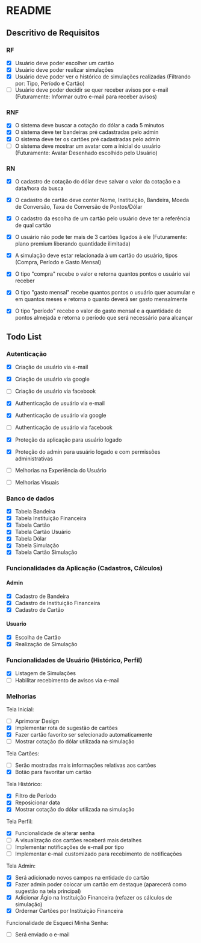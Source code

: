 # README

## Descritivo de Requisitos

### RF

- [x] Usuário deve poder escolher um cartão
- [x] Usuário deve poder realizar simulações
- [x] Usuário deve poder ver o histórico de simulações realizadas (Filtrando por: Tipo, Período e Cartão)
- [ ] Usuário deve poder decidir se quer receber avisos por e-mail (Futuramente: Informar outro e-mail para receber avisos)

### RNF

- [x] O sistema deve buscar a cotação do dólar a cada 5 minutos
- [x] O sistema deve ter bandeiras pré cadastradas pelo admin
- [x] O sistema deve ter os cartões pré cadastradas pelo admin
- [ ] O sistema deve mostrar um avatar com a inicial do usuário (Futuramente: Avatar Desenhado escolhido pelo Usuário)

### RN

- [x] O cadastro de cotação do dólar deve salvar o valor da cotação e a data/hora da busca
- [x] O cadastro de cartão deve conter Nome, Instituição, Bandeira, Moeda de Conversão, Taxa de Conversão de Pontos/Dólar
- [x] O cadastro da escolha de um cartão pelo usuário deve ter a referência de qual cartão
- [x] O usuário não pode ter mais de 3 cartões ligados à ele (Futuramente: plano premium liberando quantidade ilimitada)

- [x] A simulação deve estar relacionada à um cartão do usuário, tipos (Compra, Período e Gasto Mensal)
- [x] O tipo "compra" recebe o valor e retorna quantos pontos o usuário vai receber
- [x] O tipo "gasto mensal" recebe quantos pontos o usuário quer acumular e em quantos meses e retorna o quanto deverá ser gasto mensalmente
- [x] O tipo "período" recebe o valor do gasto mensal e a quantidade de pontos almejada e retorna o período que será necessário para alcançar

## Todo List

### Autenticação

- [x] Criação de usuário via e-mail
- [x] Criação de usuário via google
- [ ] Criação de usuário via facebook

- [x] Authenticação de usuário via e-mail
- [x] Authenticação de usuário via google
- [ ] Authenticação de usuário via facebook

- [x] Proteção da aplicação para usuário logado
- [x] Proteção do admin para usuário logado e com permissões administrativas

- [ ] Melhorias na Experiência do Usuário
- [ ] Melhorias Visuais

### Banco de dados

- [x] Tabela Bandeira
- [x] Tabela Instituição Financeira
- [x] Tabela Cartão
- [x] Tabela Cartão Usuário
- [x] Tabela Dólar
- [x] Tabela Simulação
- [x] Tabela Cartão Simulação

### Funcionalidades da Aplicação (Cadastros, Cálculos)

#### Admin

- [x] Cadastro de Bandeira
- [x] Cadastro de Instituição Financeira
- [x] Cadastro de Cartão

#### Usuario

- [x] Escolha de Cartão
- [x] Realização de Simulação

### Funcionalidades de Usuário (Histórico, Perfil)

- [x] Listagem de Simulações
- [ ] Habilitar recebimento de avisos via e-mail

### Melhorias

Tela Inicial:

- [ ] Aprimorar Design
- [x] Implementar rota de sugestão de cartões
- [x] Fazer cartão favorito ser selecionado automaticamente
- [ ] Mostrar cotação do dólar utilizada na simulação

Tela Cartões:

- [ ] Serão mostradas mais informações relativas aos cartões
- [x] Botão para favoritar um cartão

Tela Histórico:

- [x] Filtro de Período
- [x] Reposicionar data
- [x] Mostrar cotação do dólar utilizada na simulação

Tela Perfil:

- [x] Funcionalidade de alterar senha
- [ ] A visualização dos cartões receberá mais detalhes
- [ ] Implementar notificações de e-mail por tipo
- [ ] Implementar e-mail customizado para recebimento de notificações

Tela Admin:

- [x] Será adicionado novos campos na entidade do cartão
- [x] Fazer admin poder colocar um cartão em destaque (aparecerá como sugestão na tela principal)
- [x] Adicionar Ágio na Instituição Financeira (refazer os cálculos de simulação)
- [x] Ordernar Cartões por Instituição Financeira

Funcionalidade de Esqueci Minha Senha:

- [ ] Será enviado o e-mail
